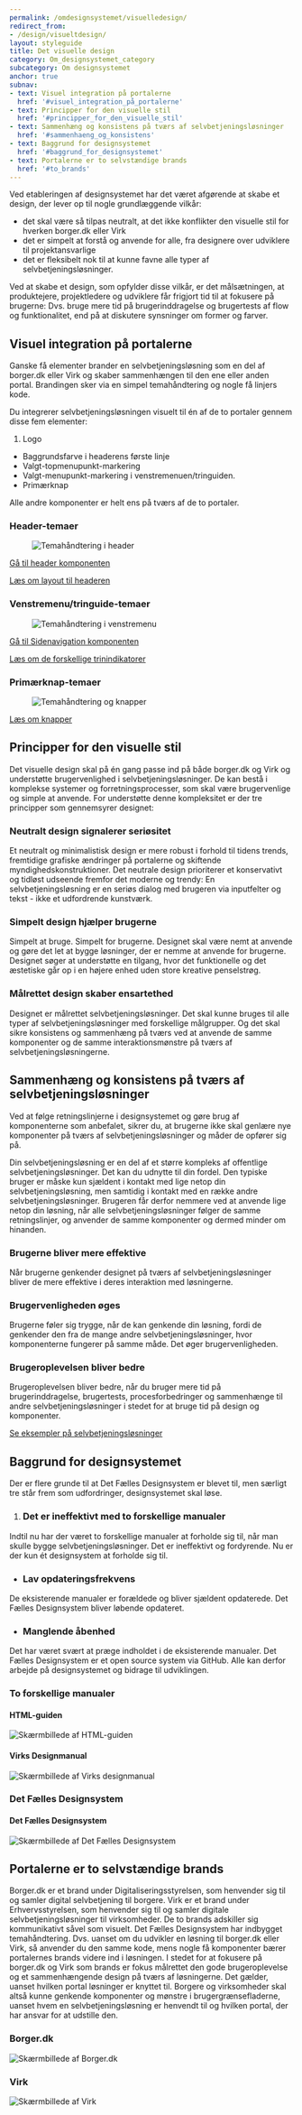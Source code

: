 ```yaml
---
permalink: /omdesignsystemet/visuelledesign/
redirect_from:
- /design/visueltdesign/
layout: styleguide
title: Det visuelle design
category: Om_designsystemet_category
subcategory: Om designsystemet
anchor: true
subnav:
- text: Visuel integration på portalerne
  href: '#visuel_integration_på_portalerne'
- text: Principper for den visuelle stil
  href: '#principper_for_den_visuelle_stil'
- text: Sammenhæng og konsistens på tværs af selvbetjeningsløsninger
  href: '#sammenhaeng_og_konsistens'
- text: Baggrund for designsystemet
  href: '#baggrund_for_designsystemet'
- text: Portalerne er to selvstændige brands
  href: '#to_brands'
---
```


Ved etableringen af designsystemet har det været afgørende at skabe et design, der lever op til nogle grundlæggende vilkår:

- det skal være så tilpas neutralt, at det ikke konflikter den visuelle stil for  hverken borger.dk eller Virk
- det er simpelt at forstå og anvende for alle, fra designere over udviklere til projektansvarlige
- det er fleksibelt nok til at kunne favne alle typer af selvbetjeningsløsninger.

Ved at skabe et design, som opfylder disse vilkår, er det målsætningen, at produktejere, projektledere og udviklere får frigjort tid til at fokusere på brugerne: Dvs. bruge mere tid på brugerinddragelse og brugertests af flow og funktionalitet, end på at diskutere synsninger om former og farver.

<h2 id="visuel_integration_på_portalerne">Visuel integration på portalerne</h2>

Ganske få elementer brander en selvbetjeningsløsning som en del af borger.dk eller  Virk og skaber sammenhængen til den ene eller anden portal. Brandingen sker via en simpel temahåndtering og nogle få linjers kode.

Du integrerer selvbetjeningsløsningen visuelt til én af de to portaler gennem disse fem elementer:

1. Logo
- Baggrundsfarve i headerens første linje
- Valgt-topmenupunkt-markering
- Valgt-menupunkt-markering i venstremenuen/tringuiden.
- Primærknap

Alle andre komponenter er helt ens på tværs af de to portaler.

<h3 class="h5">Header-temaer</h3>

<figure><img src="{{ site.baseurl }}/img/descriptionimages/header-temaer.png" alt="Temahåndtering i header" class="description-image"></figure>

<a href="/komponenter/headers/">Gå til header komponenten</a>

<a href="/design/sideopbygning/#header">Læs om layout til headeren</a>

<h3 class="h5">Venstremenu/tringuide-temaer</h3>

<figure><img src="{{ site.baseurl }}/img/descriptionimages/venstremenu-tringuide.png" alt="Temahåndtering i venstremenu" class="description-image"></figure>

<a href="/komponenter/sidenav/">Gå til Sidenavigation komponenten</a>

<a href="/komponenter/trinindikatorer/">Læs om de forskellige trinindikatorer</a>

<h3 class="h5">Primærknap-temaer</h3>

<figure><img src="{{ site.baseurl }}/img/descriptionimages/Primaerknapper.png" alt="Temahåndtering og knapper" class="description-image"></figure>

<a href="/komponenter/buttons/">Læs om knapper</a>

<h2 id="principper_for_den_visuelle_stil">Principper for den visuelle stil</h2>

Det visuelle design skal på én gang passe ind på både borger.dk og Virk og understøtte brugervenlighed i selvbetjeningsløsninger. De kan bestå i komplekse systemer og forretningsprocesser, som skal være brugervenlige og simple at anvende. For understøtte denne kompleksitet er der tre principper som gennemsyrer designet:

### Neutralt design signalerer seriøsitet

Et neutralt og minimalistisk design er mere robust i forhold til tidens trends, fremtidige grafiske ændringer på portalerne og skiftende myndighedskonstruktioner. Det neutrale design prioriterer et konservativt og tidløst udseende fremfor det moderne og trendy: En selvbetjeningsløsning er en seriøs dialog med brugeren via inputfelter og tekst - ikke et udfordrende kunstværk.

### Simpelt design hjælper brugerne

Simpelt at bruge. Simpelt for brugerne. Designet skal være nemt at anvende og gøre det let at bygge løsninger, der er nemme at anvende for brugerne. Designet søger at understøtte en tilgang, hvor det funktionelle og det æstetiske går op i en højere enhed uden store kreative penselstrøg.

### Målrettet design skaber ensartethed

Designet er målrettet selvbetjeningsløsninger. Det skal kunne bruges til alle typer af selvbetjeningsløsninger med forskellige målgrupper. Og det skal sikre konsistens og sammenhæng på tværs ved at anvende de samme komponenter og de samme interaktionsmønstre på tværs af selvbetjeningsløsningerne.

<h2 id="sammenhaeng_og_konsistens">Sammenhæng og konsistens på tværs af selvbetjeningsløsninger</h2>

Ved at følge retningslinjerne i designsystemet og gøre brug af komponenterne som anbefalet, sikrer du, at brugerne ikke skal genlære nye komponenter på tværs af selvbetjeningsløsninger og måder de opfører sig på.

Din selvbetjeningsløsning er en del af et større kompleks af offentlige selvbetjeningsløsninger. Det kan du udnytte til din fordel. Den typiske bruger er måske kun sjældent i kontakt med lige netop din selvbetjeningsløsning, men samtidig i kontakt med en række andre selvbetjeningsløsninger. Brugeren får derfor nemmere ved at anvende lige netop din løsning, når alle selvbetjeningsløsninger følger de samme retningslinjer, og anvender de samme komponenter og dermed minder om hinanden.

<h3 class="h5">Brugerne bliver mere effektive</h3>

Når brugerne genkender designet på tværs af selvbetjeningsløsninger bliver de mere effektive i deres interaktion med løsningerne.

<h3 class="h5">Brugervenligheden øges</h3>

Brugerne føler sig trygge, når de kan genkende din løsning, fordi de genkender den fra de mange andre selvbetjeningsløsninger, hvor komponenterne fungerer på samme måde. Det øger brugervenligheden.

<h3 class="h5">Brugeroplevelsen bliver bedre</h3>

Brugeroplevelsen bliver bedre, når du bruger mere tid på brugerinddragelse, brugertests, procesforbedringer og sammenhænge til andre selvbetjeningsløsninger i stedet for at bruge tid på design og komponenter.

<a href="/eksempler/">Se eksempler på selvbetjeningsløsninger</a>

<h2 id="baggrund_for_designsystemet">Baggrund for designsystemet</h2>

Der er flere grunde til at Det Fælles Designsystem er blevet til, men særligt tre står frem som udfordringer, designsystemet skal løse.

1. <h3 class="h5">Det er ineffektivt med to forskellige manualer</h3>
Indtil nu har der været to forskellige manualer at forholde sig til, når man skulle bygge selvbetjeningsløsninger. Det er ineffektivt og fordyrende. Nu er der kun ét designsystem at forholde sig til.
- <h3 class="h5">Lav opdateringsfrekvens</h3>
De eksisterende manualer er forældede og bliver sjældent opdaterede. Det Fælles Designsystem bliver løbende opdateret.
- <h3 class="h5">Manglende åbenhed</h3>
Det har været svært at præge indholdet i de eksisterende manualer. Det Fælles Designsystem er et open source system via GitHub. Alle kan derfor arbejde på designsystemet og bidrage til udviklingen.

### To forskellige manualer

<div class="row">
<div class="col-12 col-md-6">
<h4 class="h5">HTML-guiden</h4>
<img src="{{ site.baseurl }}/img/descriptionimages/HTML-guiden.png" alt="Skærmbillede af HTML-guiden" class="description-image">
</div>
<div class="col-12 col-md-6">
<h4 class="h5">Virks Designmanual</h4>
<img src="{{ site.baseurl }}/img/descriptionimages/Virks-designmanual.png" alt="Skærmbillede af Virks designmanual" class="description-image">
</div>
</div>
<h3>Det Fælles Designsystem</h3>
<div class="row">
<div class="col-12 col-md-6">
<h4 class="h5">Det Fælles Designsystem</h4>
<img src="{{ site.baseurl }}/img/descriptionimages/Det-faellles-designsystem.jpg" alt="Skærmbillede af Det Fælles Designsystem" class="description-image">
</div>
</div>

<h2 id="to_brands">Portalerne er to selvstændige brands</h2>

Borger.dk er et brand under Digitaliseringsstyrelsen, som henvender sig til og samler digital selvbetjening til borgere. Virk er et brand under Erhvervsstyrelsen, som henvender sig til og samler digitale selvbetjeningsløsninger til virksomheder. De to brands adskiller sig kommunikativt såvel som visuelt. Det Fælles Designsystem har indbygget temahåndtering. Dvs. uanset om du udvikler en løsning til borger.dk eller Virk, så anvender du den samme kode, mens nogle få komponenter bærer portalernes brands videre ind i løsningen. I stedet for at fokusere på borger.dk og Virk som brands er fokus målrettet den gode brugeroplevelse og et sammenhængende design på tværs af løsningerne. Det gælder, uanset hvilken portal løsninger er knyttet til. Borgere og virksomheder skal altså kunne genkende komponenter og mønstre i brugergrænsefladerne, uanset hvem en selvbetjeningsløsning er henvendt til og hvilken portal, der har ansvar for at udstille den.

<div class="row">
<div class="col-12 col-md-6">
<h3 class="h5 mb-0">Borger.dk</h3>
<img src="{{ site.baseurl }}/img/descriptionimages/borger.dk.jpg" alt="Skærmbillede af Borger.dk">
</div>
<div class="col-12 col-md-6">
<h3 class="h5 mb-0">Virk</h3>
<img src="{{ site.baseurl }}/img/descriptionimages/virk.png" alt="Skærmbillede af Virk">
</div>
</div>
